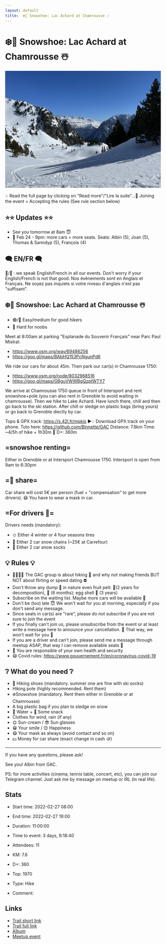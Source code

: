 ```yaml
---
layout: default
title:  ❄️🔵 Snowshoe: Lac Achard at Chamrousse ☃️
---
```


#  ❄️🔵 Snowshoe: Lac Achard at Chamrousse ☃️

![2022-02-27](/Stats/img/orig/2022-02-27.jpg)

💡 Read the full page by clicking on "Read more"/"Lire la suite"...💜
Joining the event = Accepting the rules (See rule section below)

## ⭐⭐ Updates ⭐⭐

* See you tomorrow at 8am 😇
* 📅 Feb 24 - 9pm: more cars = more seats. Seats: Albin (5), Joan (5), Thomas & Sanndyp (5), François (4)

## 🗨️ EN/FR 🗨️
🦅/🐓 : we speak English/French in all our events. Don't worry if your English/French is not that good. Nos évènements sont en Anglais et Français. Ne soyez pas inquiets si votre niveau d'anglais n'est pas "suffisant".

## ❄️🔵 Snowshoe: Lac Achard at Chamrousse ☃️

* 🟢/🔵 Easy/medium for good hikers
* 🔴 Hard for noobs

Meet at 8:00am at parking "Esplanade du Souvenir Français" near Parc Paul Mistral:

* https://www.osm.org/way/69486256
* https://goo.gl/maps/BAbHQ153PcNgunPd6

We ride our cars for about 45m. Then park our car(s) in Chamrousse 1750:

* https://www.osm.org/node/8032968516
* https://goo.gl/maps/GBguVWWBgQzptWTY7

We arrive at Chamrousse 1750 queue in front of Intersport and rent snowshoe+pole (you can also rent in Grenoble to avoid waiting in chamrousse). Then we hike to Lake Achard. Have lunch there, chill and then go back to the ski station. After chill or sledge on plastic bags (bring yours) or go back to Grenoble diectly by car.

Topo & GPX track: https://s.42l.fr/mpkis
▶💡 Download GPX track on your phone. Tuto here: https://github.com/Binnette/GAC
Distance: 7.6km
Time: \~4/5h of hike + 1h30m 🚗
D+: 360m

## =snowshoe renting=
Either in Grenoble or at Intersport Chamrousse 1750.
Intersport is open from 9am to 6:30pm

## =🚗 share=
Car share will cost 5€ per person (fuel + "compensation" to get more drivers). 😷 You have to wear a mask in car.

## =For drivers 🚗=
Drivers needs (mandatory):

* ⛄ Either 4 winter or 4 four seasons tires
* 🔗 Either 2 car snow chains (\~25€ at Carrefour)
* 🧦 Either 2 car snow socks

## 💡 Rules 💡

* 🚶‍♀️🚶‍♂️ The GAC group is about hiking 🥾 and why not making friends BUT NOT about flirting or speed dating ⛔
* Don't throw any dump 🚮 in nature even fruit pelt: 🍌(2 years for decomposition), 🍊 (6 months); egg shell 🥚 (3 years)
* Subscribe on the waiting list. Maybe more cars will be available 🚗
* Don't be (too) late 😇 We won't wait for you at morning, especially if you don't send any message.
* Since seats in car(s) are "rare", please do not subscribe if you are not sure to join the event
* If you finally can't join us, please unsubscribe from the event or at least write a message here to announce your cancellation. 💜 That way, we won't wait for you 💜
* If you are a driver and can't join, please send me a message through meetup ASAP, that way I can remove available seats 🚗
* 💟 You are responsible of your own health and security
* 😷 Covid rules: https://www.gouvernement.fr/en/coronavirus-covid-19

## ❔ What do you need ❔

* 🥾 Hiking shoes (mandatory. summer one are fine with ski socks)
* Hiking pole (highly recommended. Rent them)
* ❄️Snowshoe (mandatory. Rent them either in Grenoble or at Chamrousse)
* A big plastic bag if you plan to sledge on snow
* 🧃 Water + 🍫 Some snack
* Clothes for wind, rain (if any)
* 🌞 Sun-cream / 😎 Sun glasses
* 😁 Your smile / 😊 Happiness
* 😷 Your mask as always (avoid contact and so on)
* 💵 Money for car share (exact change in cash 🪙)

***

If you have any questions, please ask!

See you! Albin from GAC.

PS: for more activities (cinema, tennis table, concert, etc), you can join our Telegram channel. Just ask me by message on meetup or IRL (in real life).

## Stats

- Start time: 2022-02-27 08:00
- End time: 2022-02-27 19:00
- Duration: 11:00:00
- Time to event: 3 days, 9:18:40
- Attendees: 11

- KM: 7.6
- D+: 360
- Top: 1970
- Type: Hike
- Comment: 

## Links

- [Trail short link](https://s.42l.fr/mpkis)
- [Trail full link]()
- [Album](https://binnette.github.io/GacImg2022/2022-02-27-❄️🔵-Snowshoe-Lac-Achard-at-Chamrousse-☃️.html)
- [Meetup event](https://www.meetup.com/grenoble-adventure-club-english-french/events/284208068/)
